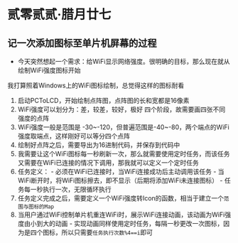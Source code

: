 # 贰零贰贰·腊月廿七

## 记一次添加图标至单片机屏幕的过程

- 今天突然想起一个需求：给WiFi显示网络强度。很明确的目标，那么现在就从绘制WiFi强度图标开始

我打算照着Windows上的WiFi图标绘制，总觉得这样的图标耐看

  1. 启动PCToLCD，开始绘制点阵图，点阵图的长和宽都是16像素
  2. WiFi强度可以划分为：差，较差，较好，极好 四个阶段，故需要画四张不同强度的点阵
  3. WiFi强度一般是范围是 -30~-120，但普遍范围是-40~-80，两个端点的WiFi强度取端点，这样刚好可以等分四个点阵
  4. 绘制好点阵之后，需要导出为16进制代码，并保存到代码中
  5. 我需要让这个WiFi图标每一秒刷新一次，那么就需要使用定时任务，而该任务又需要在WiFi已连接的情况下调用，那我就可以定义一个定时任务
  6. 任务定义：
    - 必须在WiFi已连接时，当WiFi连接成功后主动调用该任务
    - 当WiFi断开时，将WiFi图标擦去，即不显示（后期将添加WiFi未连接图标）
    - 任务每一秒执行一次，无限循环执行
  7. 任务定义完成之后，需要定义一个WiFi强度转Icon的函数，相当于建立一个`范围与图标的Map`
  8. 当用户通过WiFi控制单片机重连WiFi时，展示WiFi连接动画，该动画为WiFi强度由小到大的动画
    - 实现动画同样使用定时任务，每隔一秒更改一次图标，因为是四个图标，所以只需要`任务执行次数%4==i`即可